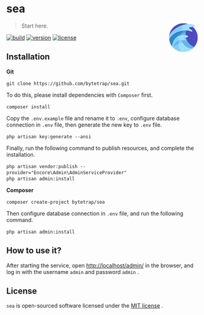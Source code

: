 # sea

<a href="https://github.com/bytetrap/sea">
    <img src="sea.png" width="80" height="80" align="right">
</a>

> Start here.

[![build][build-image]][build-url]
[![version][version-image]][version-url]
[![license][license-image]][license-url]

## Installation

**Git**

```
git clone https://github.com/bytetrap/sea.git
```

To do this, please install dependencies with `Composer` first.

```
composer install
```

Copy the `.env.example` file and rename it to `.env`, configure database connection in `.env` file, then generate the new key to `.env` file.

```
php artisan key:generate --ansi
```

Finally, run the following command to publish resources, and complete the installation.

```
php artisan vendor:publish --provider="Encore\Admin\AdminServiceProvider"
php artisan admin:install
```

**Composer**

```
composer create-project bytetrap/sea
```

Then configure database connection in `.env` file, and run the following command.

```
php artisan admin:install
```

## How to use it?

After starting the service, open [http://localhost/admin/](http://localhost/admin/) in the browser, and log in with the username `admin` and password `admin` .

## License

`sea` is open-sourced software licensed under the [MIT license](https://opensource.org/licenses/MIT) .



[build-image]: https://img.shields.io/badge/build-passing-brightgreen   "build"
[build-url]: https://github.com/bytetrap/sea "build"
[version-image]: https://img.shields.io/badge/version-v1.0.4-blue   "version"
[version-url]: https://github.com/bytetrap/sea   "version"
[license-image]: https://img.shields.io/badge/license-MIT-green "license"
[license-url]: https://opensource.org/licenses/MIT  "license"
